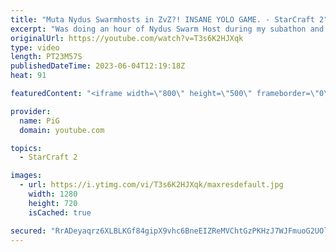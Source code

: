 ```yaml
---
title: "Muta Nydus Swarmhosts in ZvZ?! INSANE YOLO GAME. - StarCraft 2"
excerpt: "Was doing an hour of Nydus Swarm Host during my subathon and this was by far the most epic game out of all of them. Mutalisks into nydus swarm hosts - completely dumb but pretty fun in the end! -- 🐷 Second Channel for Learning StarCraft 2: https://www.youtube.com/c/PiGRandom 🐷 Third Channel for Daily"
originalUrl: https://youtube.com/watch?v=T3s6K2HJXqk
type: video
length: PT23M57S
publishedDateTime: 2023-06-04T12:19:18Z
heat: 91

featuredContent: "<iframe width=\"800\" height=\"500\" frameborder=\"0\" src=\"https://www.youtube.com/embed/T3s6K2HJXqk\" allow=\"accelerometer; autoplay; encrypted-media; gyroscope; picture-in-picture\" allowfullscreen></iframe>"

provider:
  name: PiG
  domain: youtube.com

topics:
  - StarCraft 2

images:
  - url: https://i.ytimg.com/vi/T3s6K2HJXqk/maxresdefault.jpg
    width: 1280
    height: 720
    isCached: true

secured: "RrADeyaqrz6XLBLKGf84gipX9vhc6BneEIZReMVChtGzPKHzJ7WJFmuoG2UOlsIC/xFalIh+smYGfPgsHqycxIsa3pt/iriYX+GXIF6r3YgofLMUyBP6SJF//LhcyVAp2Dz9fuv4mHeGQudeT3Y8eSU4VY3WOXRomVtJi4yHJzyVYpUXNkQxk+ieTcpYQN/c8K6WLETfx2Ci3m4iNcE7Y0zh9auOv6oG1WvjaMk5Xos5ZvBqIflwhWvwVJ0resekhUwcbFwvaNxYXYHuHvZOMa73DNAHam9mjupOM4rRH3xmBqQZe+hY9GuzoiKn0TIrvGLWtD0r6y1yoXkfkGO9i+emJELEr3ILUvOfDmKM4xeC0f6FMs2VNG109wUC21vj9Ebawe8tmbcJrnxgEcUNYBQprJCAzYpid7/j4/ktR6w=;NYFaASfT5L7/LKMhJwc8oQ=="
---
```



